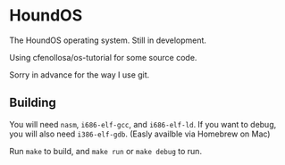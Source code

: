 # HoundOS #
The HoundOS operating system.  Still in development.

Using cfenollosa/os-tutorial for some source code.

Sorry in advance for the way I use git.

## Building ##
You will need `nasm`, `i686-elf-gcc`, and `i686-elf-ld`. If you want to debug, you will also need `i386-elf-gdb`.  (Easly availble via Homebrew on Mac)

Run `make` to build, and `make run` or `make debug` to run.

